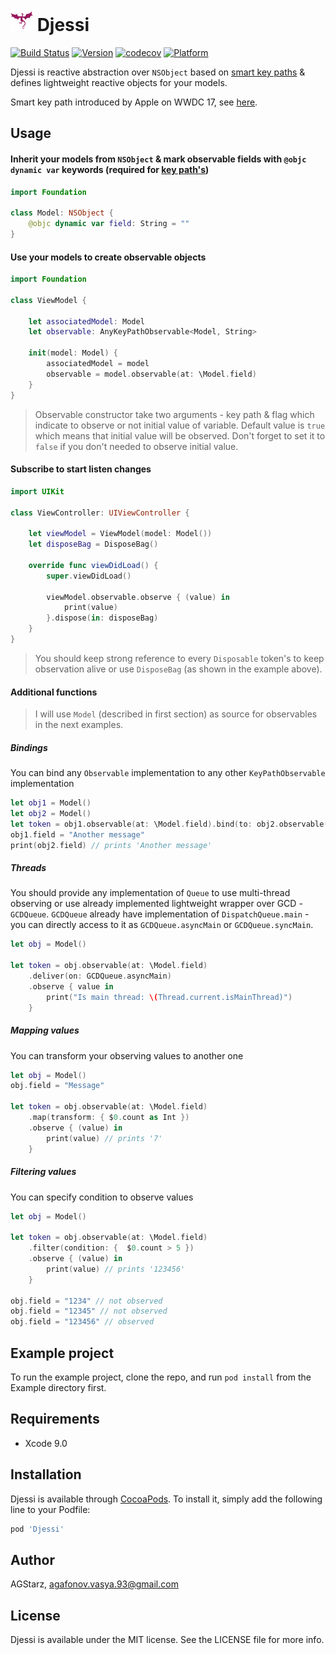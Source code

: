 <img src="Assets/djessi.png" width="36" height="36"> Djessi
======

[![Build Status](https://travis-ci.org/AGStarz/Djessi.svg?branch=master)](https://travis-ci.org/AGStarz/Djessi)
[![Version](https://img.shields.io/cocoapods/v/Djessi.svg?style=flat)](http://cocoapods.org/pods/Djessi)
[![codecov](https://codecov.io/gh/AGStarz/Djessi/branch/master/graph/badge.svg)](https://codecov.io/gh/AGStarz/Djessi)
[![Platform](https://img.shields.io/cocoapods/p/Djessi.svg?style=flat)](http://cocoapods.org/pods/Djessi)

Djessi is reactive abstraction over `NSObject` based on [smart key paths](https://github.com/apple/swift-evolution/blob/master/proposals/0161-key-paths.md) & defines lightweight reactive objects for your models.

Smart key path introduced by Apple on WWDC 17, see [here](https://developer.apple.com/videos/play/wwdc2017/212/).

## Usage

#### Inherit your models from `NSObject` & mark observable fields with `@objc dynamic var` keywords (required for [key path's](https://github.com/apple/swift-evolution/blob/master/proposals/0161-key-paths.md))

```swift
import Foundation

class Model: NSObject {
    @objc dynamic var field: String = ""
}
```

#### Use your models to create observable objects

```swift
import Foundation

class ViewModel {

    let associatedModel: Model
    let observable: AnyKeyPathObservable<Model, String>

    init(model: Model) {
        associatedModel = model
        observable = model.observable(at: \Model.field)
    }
}
```

> Observable constructor take two arguments - key path & flag which indicate to observe or not initial value of variable. Default value is `true` which means that initial value will be observed. Don't forget to set it to `false` if you don't needed to observe initial value.

#### Subscribe to start listen changes

```swift
import UIKit

class ViewController: UIViewController {

    let viewModel = ViewModel(model: Model())
    let disposeBag = DisposeBag()
    
    override func viewDidLoad() {
        super.viewDidLoad()
        
        viewModel.observable.observe { (value) in
            print(value)
        }.dispose(in: disposeBag)
    }
}
```

>You should keep strong reference to every `Disposable` token's to keep observation alive or use `DisposeBag` (as shown in the example above).

#### Additional functions

> I will use `Model` (described in first section) as source for observables in the next examples.

##### Bindings

You can bind any `Observable` implementation to any other `KeyPathObservable` implementation

```swift
let obj1 = Model()
let obj2 = Model()
let token = obj1.observable(at: \Model.field).bind(to: obj2.observable(at: \Model.field))
obj1.field = "Another message"
print(obj2.field) // prints 'Another message'
```

##### Threads

You should provide any implementation of `Queue` to use multi-thread observing or use already implemented lightweight wrapper over GCD - `GCDQueue`. `GCDQueue` already have implementation of `DispatchQueue.main` - you can directly access to it as `GCDQueue.asyncMain` or `GCDQueue.syncMain`.

```swift
let obj = Model()

let token = obj.observable(at: \Model.field)
    .deliver(on: GCDQueue.asyncMain)
    .observe { value in
        print("Is main thread: \(Thread.current.isMainThread)")
    }
```

##### Mapping values

You can transform your observing values to another one

```swift
let obj = Model()
obj.field = "Message"

let token = obj.observable(at: \Model.field)
    .map(transform: { $0.count as Int })
    .observe { (value) in
        print(value) // prints '7'
    }
```

##### Filtering values

You can specify condition to observe values

```swift
let obj = Model()

let token = obj.observable(at: \Model.field)
    .filter(condition: {  $0.count > 5 })
    .observe { (value) in
        print(value) // prints '123456'
    }
    
obj.field = "1234" // not observed
obj.field = "12345" // not observed
obj.field = "123456" // observed
```

## Example project

To run the example project, clone the repo, and run `pod install` from the Example directory first.

## Requirements

* Xcode 9.0

## Installation

Djessi is available through [CocoaPods](http://cocoapods.org). To install
it, simply add the following line to your Podfile:

```ruby
pod 'Djessi'
```

## Author

AGStarz, agafonov.vasya.93@gmail.com

## License

Djessi is available under the MIT license. See the LICENSE file for more info.
